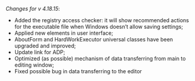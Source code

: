 _Changes for v 4.18.15_:
- Added the registry access checker: it will show recommended actions for the executable file when Windows doesn’t allow saving settings;
- Applied new elements in user interface;
- AboutForm and HardWorkExecutor universal classes have been upgraded and improved;
- Update link for ADP;
- Optimized (as possible) mechanism of data transferring from main to editing window;
- Fixed possible bug in data transferring to the editor
